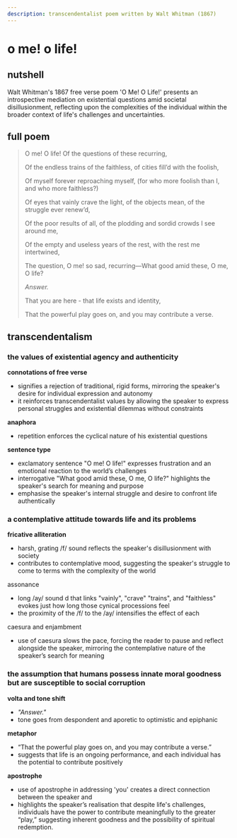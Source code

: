 ```yaml
---
description: transcendentalist poem written by Walt Whitman (1867)
---
```


# o me! o life!

## nutshell

Walt Whitman's 1867 free verse poem 'O Me! O Life!' presents an introspective mediation on existential questions amid societal disillusionment, reflecting upon the complexities of the individual within the broader context of life's challenges and uncertainties.

## full poem

> O me! O life! Of the questions of these recurring,
>
> Of the endless trains of the faithless, of cities fill’d with the foolish,
>
> Of myself forever reproaching myself, (for who more foolish than I, and who more faithless?)
>
> Of eyes that vainly crave the light, of the objects mean, of the struggle ever renew’d,
>
> Of the poor results of all, of the plodding and sordid crowds I see around me,
>
> Of the empty and useless years of the rest, with the rest me intertwined,
>
> The question, O me! so sad, recurring—What good amid these, O me, O life?
>
> &#x20;                                      _Answer._
>
> That you are here - that life exists and identity,
>
> That the powerful play goes on, and you may contribute a verse.

## transcendentalism

### the values of existential agency and authenticity

**connotations of free verse**

* signifies a rejection of traditional, rigid forms, mirroring the speaker's desire for individual expression and autonomy
* it reinforces transcendentalist values by allowing the speaker to express personal struggles and existential dilemmas without constraints

**anaphora**

* repetition enforces the cyclical nature of his existential questions

**sentence type**

* exclamatory sentence "O me! O life!" expresses frustration and an emotional reaction to the world’s challenges
* interrogative "What good amid these, O me, O life?" highlights the speaker's search for meaning and purpose
* emphasise the speaker's internal struggle and desire to confront life authentically

### a contemplative attitude towards life and its problems

**fricative alliteration**

* harsh, grating /f/ sound reflects the speaker's disillusionment with society
* contributes to contemplative mood, suggesting the speaker's struggle to come to terms with the complexity of the world

assonance

* long /ay/ sound d that links "vainly", "crave" "trains", and "faithless" evokes just how long those cynical processions feel
* the proximity of the /f/ to the /ay/ intensifies the effect of each

caesura and enjambment

* use of caesura slows the pace, forcing the reader to pause and reflect alongside the speaker, mirroring the contemplative nature of the speaker’s search for meaning

### the assumption that humans possess innate moral goodness but are susceptible to social corruption

**volta and tone shift**

* _"Answer."_
* tone goes from despondent and aporetic to optimistic and epiphanic

**metaphor**

* “That the powerful play goes on, and you may contribute a verse.”
* suggests that life is an ongoing performance, and each individual has the potential to contribute positively

**apostrophe**

* use of apostrophe in addressing 'you' creates a direct connection between the speaker and
* highlights the speaker’s realisation that despite life's challenges, individuals have the power to contribute meaningfully to the greater “play,” suggesting inherent goodness and the possibility of spiritual redemption.
